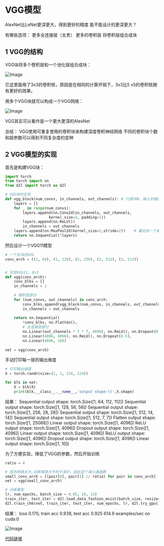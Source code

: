 # VGG模型
AlexNet比LeNet更深更大，得到更好的精度
能不能设计的更深更大？

有哪些选项：
更多全连接层（太贵）
更多的卷积层
将卷积层组合成块

## 1 VGG的结构
VGG块将多个卷积层和一个池化层组合成块：

![Image](https://github.com/user-attachments/assets/d1f806b7-8baa-4021-9eab-d59295263eeb)

它这里面用了3x3的卷积核，原因是在相同的计算开销下，3x3比5
x5的卷积核拥有更好的效果。

用多个VGG块就可以构成一个VGG网络：

![Image](https://github.com/user-attachments/assets/d9874633-54da-43ce-976f-5e25019bc5a6)

VGG其实可以看作是一个更大更深的AlexNet

总结：
VGG使用可重复使用的卷积块来构建深度卷积神经网络
不同的卷积块个数和超参数可以得到不同复杂度的变种

## 2 VGG模型的实现

首先是构建VGG块：
```python
import torch
from torch import nn
from d2l import torch as d2l

# VGG块的实现
def vgg_block(num_convs, in_channels, out_channels): # 几层CNN，输入的通道,输出的通道
    layers = []
    for _ in range(num_convs):
        layers.append(nn.Conv2d(in_channels, out_channels,
                    kernel_size=3, padding=1))
        layers.append(nn.ReLU())
        in_channels = out_channels
    layers.append(nn.MaxPool2d(kernel_size=2,stride=2))    # 最后加一个最大池化层
    return nn.Sequential(*layers)
```

然后设计一个VGG11模型

```python
# 一个五块的VGG
conv_arch = ((1, 64), (1, 128), (2, 256), (2, 512), (2, 512))


# 实现VGG11, 8+3
def vgg(conv_arch):
    conv_blks = []
    in_channels = 1
    
    # 卷积层部分
    for (num_convs, out_channels) in conv_arch:
        conv_blks.append(vgg_block(num_convs, in_channels, out_channels))
        in_channels = out_channels
        
    return nn.Sequential(
        *conv_blks, nn.Flatten(),
        # 全连接层部分
        nn.Linear(out_channels * 7 * 7, 4096), nn.ReLU(), nn.Dropout(0.5),
        nn.Linear(4096, 4096), nn.ReLU(), nn.Dropout(0.5),
        nn.Linear(4096, 10))
    
net = vgg(conv_arch)
```

手动打印每一层的输出维度

```python
# 打印输出维度
X = torch.randn(size=(1, 1, 224, 224))

for blk in net:
    X = blk(X)
    print(blk.__class__.__name__,'output shape:\t',X.shape)
```

结果：
Sequential output shape:	 torch.Size([1, 64, 112, 112])
Sequential output shape:	 torch.Size([1, 128, 56, 56])
Sequential output shape:	 torch.Size([1, 256, 28, 28])
Sequential output shape:	 torch.Size([1, 512, 14, 14])
Sequential output shape:	 torch.Size([1, 512, 7, 7])
Flatten output shape:	 torch.Size([1, 25088])
Linear output shape:	 torch.Size([1, 4096])
ReLU output shape:	 torch.Size([1, 4096])
Dropout output shape:	 torch.Size([1, 4096])
Linear output shape:	 torch.Size([1, 4096])
ReLU output shape:	 torch.Size([1, 4096])
Dropout output shape:	 torch.Size([1, 4096])
Linear output shape:	 torch.Size([1, 10])

为了方便实验，降低了VGG的参数，然后开始训练

```python
ratio = 4

# 因为网络太大,训练难度大不利于演示，因此这个减小通道数
small_conv_arch = [(pair[0], pair[1] // ratio) for pair in conv_arch]
net = vgg(small_conv_arch)

# 训练模型
lr, num_epochs, batch_size = 0.05, 10, 128
train_iter, test_iter = d2l.load_data_fashion_mnist(batch_size, resize=224)
d2l.train_ch6(net, train_iter, test_iter, num_epochs, lr, d2l.try_gpu())

```

结果：
loss 0.170, train acc 0.938, test acc 0.925
614.9 examples/sec on cuda:0

![Image](https://github.com/user-attachments/assets/ef2d754a-c07a-4519-b677-5e25d8ffe155)

[代码链接](https://github.com/kxmust/Deep_learning_note/blob/main/13.1VGG.ipynb)